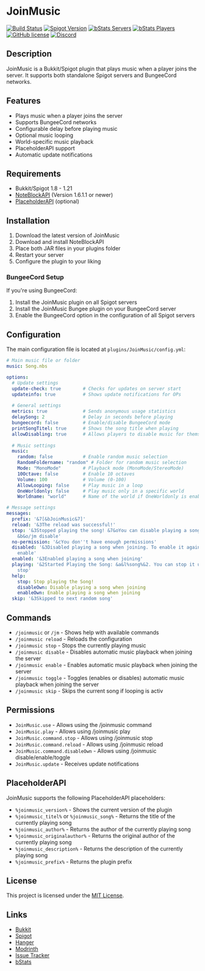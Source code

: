 # JoinMusic

[![Build Status](https://github.com/T0biii/JoinMusic/workflows/Java%20CI/badge.svg)](https://github.com/T0biii/JoinMusic/actions)
[![Spigot Version](https://img.shields.io/badge/Spigot-1.8--1.21-orange.svg)](https://www.spigotmc.org/resources/joinmusic.78169/)
[![bStats Servers](https://img.shields.io/bstats/servers/6447)](https://bstats.org/plugin/bukkit/JoinMusic/6447)
[![bStats Players](https://img.shields.io/bstats/players/6447)](https://bstats.org/plugin/bukkit/JoinMusik)
[![GitHub license](https://img.shields.io/github/license/T0biii/JoinMusic)](https://github.com/T0biii/JoinMusic/blob/master/LICENSE)
[![Discord](https://img.shields.io/badge/Discord-7289DA?style=for-the-badge&logo=discord&logoColor=white)](https://discord.gg/qKskYDBAMW)
## Description
JoinMusic is a Bukkit/Spigot plugin that plays music when a player joins the server. It supports both standalone Spigot servers and BungeeCord networks.

## Features
- Plays music when a player joins the server
- Supports BungeeCord networks
- Configurable delay before playing music
- Optional music looping
- World-specific music playback
- PlaceholderAPI support
- Automatic update notifications

## Requirements
- Bukkit/Spigot 1.8 - 1.21
- [NoteBlockAPI](https://www.spigotmc.org/resources/noteblockapi.19287/) (Version 1.6.1.1 or newer)
- [PlaceholderAPI](https://www.spigotmc.org/resources/placeholderapi.6245/) (optional)

## Installation
1. Download the latest version of JoinMusic
2. Download and install NoteBlockAPI
3. Place both JAR files in your plugins folder
4. Restart your server
5. Configure the plugin to your liking

### BungeeCord Setup
If you're using BungeeCord:
1. Install the JoinMusic plugin on all Spigot servers
2. Install the JoinMusic Bungee plugin on your BungeeCord server
3. Enable the BungeeCord option in the configuration of all Spigot servers

## Configuration
The main configuration file is located at `plugins/JoinMusic/config.yml`:

```yaml
# Main music file or folder
music: Song.nbs

options:
  # Update settings
  update-check: true        # Checks for updates on server start
  updateinfo: true          # Shows update notifications for OPs
  
  # General settings
  metrics: true             # Sends anonymous usage statistics
  delaySong: 2              # Delay in seconds before playing
  bungeecord: false         # Enable/disable BungeeCord mode
  printSongTitel: true      # Shows the song title when playing
  allowDisabling: true      # Allows players to disable music for themselves
  
  # Music settings
  music:
    random: false           # Enable random music selection
    RandomFoldername: "random" # Folder for random music selection
    Mode: "MonoMode"        # Playback mode (MonoMode/StereoMode)
    10Octave: false         # Enable 10 octaves
    Volume: 100             # Volume (0-100)
    AllowLooping: false     # Play music in a loop
    OneWorldonly: false     # Play music only in a specific world
    Worldname: "world"      # Name of the world if OneWorldonly is enabled

# Message settings
messages:
  prefix: '&7[&bJoinMusic&7]'
  reload: '&3The reload was successful!'
  stop: '&3Stopped playing the song! &7&oYou can disable playing a song on join with
    &b&o/jm disable'
  no-permission: '&cYou don''t have enough permissions'
  disabled: '&3Disabled playing a song when joining. To enable it again, use &b/jm
    enable'
  enabled: '&3Enabled playing a song when joining'
  playing: '&2Started Playing the Song: &a&l%song%&2. You can stop it using &a/jm
    stop'
  help:
    stop: Stop playing the Song!
    disableOwn: Disable playing a song when joining
    enableOwn: Enable playing a song when joining
  skip: '&3Skipped to next random song'
```

## Commands
- `/joinmusic` or `/jm` - Shows help with available commands
- `/joinmusic reload` - Reloads the configuration
- `/joinmusic stop` - Stops the currently playing music
- `/joinmusic disable` - Disables automatic music playback when joining the server
- `/joinmusic enable` - Enables automatic music playback when joining the server
- `/joinmusic toggle` - Toggles (enables or disables) automatic music playback when joining the server
- `/joinmusic skip` - Skips the current song if looping is activ

## Permissions
- `JoinMusic.use` - Allows using the /joinmusic command
- `JoinMusic.play` - Allows using /joinmusic play
- `JoinMusic.command.stop` - Allows using /joinmusic stop
- `JoinMusic.command.reload` - Allows using /joinmusic reload
- `JoinMusic.command.disableOwn` - Allows using /joinmusic disable/enable/toggle
- `JoinMusic.update` - Receives update notifications

## PlaceholderAPI
JoinMusic supports the following PlaceholderAPI placeholders:
- `%joinmusic_version%` - Shows the current version of the plugin
- `%joinmusic_titel%` or `%joinmusic_song%` - Returns the title of the currently playing song
- `%joinmusic_author%` - Returns the author of the currently playing song
- `%joinmusic_originalauthor%` - Returns the original author of the currently playing song
- `%joinmusic_description%` - Returns the description of the currently playing song
- `%joinmusic_prefix%` - Returns the plugin prefix

## License
This project is licensed under the [MIT License](LICENSE).

## Links
- [Bukkit](https://dev.bukkit.org/projects/joinmusik)
- [Spigot](https://www.spigotmc.org/resources/joinmusic.78169//)
- [Hanger](https://hangar.papermc.io/T0biii/JoinMusic)
- [Modrinth](https://modrinth.com/plugin/joinmusic)
- [Issue Tracker](https://github.com/T0biii/JoinMusic/issues)
- [bStats](https://bstats.org/plugin/bukkit/JoinMusic/6447)
